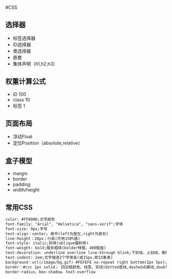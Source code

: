 #CSS

## 选择器

- 标签选择器
- ID选择器
- 类选择器
- 嵌套
- 集体声明（h1,h2,h3）

## 权重计算公式

- ID 100
- class 10
- 标签 1

## 页面布局

- 浮动Float 
- 定位Position（absolute,relative）

## 盒子模型
- margin
- border
- padding
- width/height

## 常用CSS

```html
color: #FF0000;文字颜色 
font-family: "Arial", "Helvetica", "sans-serif";字体
font-size: 9px;字号 
text-align：center; 居中(left为居左,right为居右) 
line-height：28px；行高(可用150%值) 
font-style: italic;斜体(oblique偏斜体) 
font-weight: bold;服务粗体(bolder特粗，400粗值)
text-decoration: underline overline line-through blink;下划线，上划线，删除线，闪烁 
text-indent: 2em;文字缩进2个字体高(或15px,即15象素) 
background：url(/image/bg.gif) #FEFEFE no-repeat right bottom(2px 5px); 背景图片、背景颜色、图片不重复、背景图片从右下角开始(图片距左2px距上5px) 
border：#ccc 1px solid； 四边框颜色、线宽、实线(dotted虚线,dashed点画线,double双线,ridge脊线) 
border-radius、box-shadow、text-overflow
```
